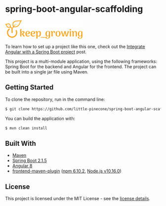 # spring-boot-angular-scaffolding

![keep growing logo](readme-images/logo_250x60.png)

To learn how to set up a project like this one, check out the [Integrate Angular with a Spring Boot project](http://keepgrowing.in/java/springboot/integrate-angular-with-a-spring-boot-project/) post.

This project is a multi-module application, using the following frameworks: Spring Boot for the backend and Angular for the frontend. The project can be built into a single jar file using Maven.

## Getting Started

To clone the repository, run in the command line:
```bash
$ git clone https://github.com/little-pinecone/spring-boot-angular-scaffolding.git
```

You can build the application with:
```bash
$ mvn clean install
```

## Built With

* [Maven](https://maven.apache.org/)
* [Spring Boot 2.1.5](https://start.spring.io/)
* [Angular 8](https://angular.io/)
* [frontend-maven-plugin](https://github.com/eirslett/frontend-maven-plugin) ([npm 6.10.2](https://github.com/npm/cli), [Node.js v10.16.0](https://nodejs.org/dist/latest-v10.x/docs/api/))

## License

This project is licensed under the MIT License - see the [license details](https://opensource.org/licenses/MIT).
